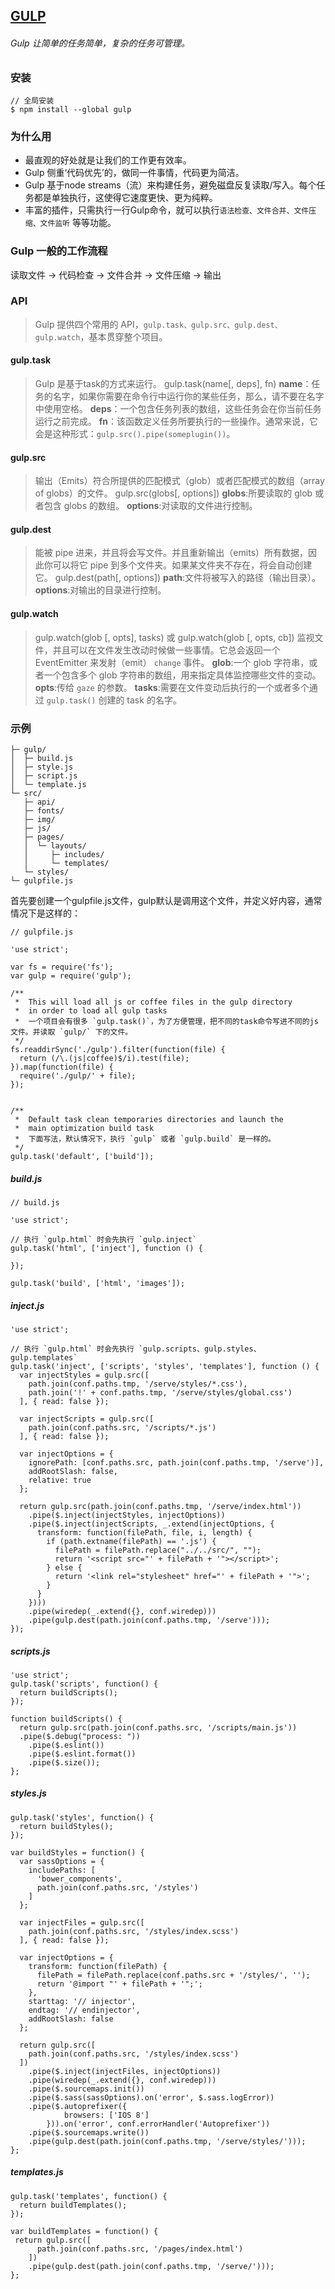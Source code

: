 ## [GULP](http://www.gulpjs.com.cn/)

###### Gulp 让简单的任务简单，复杂的任务可管理。

### 安装

```
// 全局安装
$ npm install --global gulp
```

### 为什么用
* 最直观的好处就是让我们的工作更有效率。
* Gulp 侧重‘代码优先’的，做同一件事情，代码更为简洁。
* Gulp 基于node streams（流）来构建任务，避免磁盘反复读取/写入。每个任务都是单独执行，这使得它速度更快、更为纯粹。
* 丰富的插件，只需执行一行Gulp命令，就可以执行`语法检查、文件合并、文件压缩、文件监听` 等等功能。

### Gulp 一般的工作流程

读取文件 -&gt; 代码检查 -&gt; 文件合并 -&gt; 文件压缩 -&gt; 输出

### API

> Gulp 提供四个常用的 API，`gulp.task、gulp.src、gulp.dest、gulp.watch`，基本贯穿整个项目。

#### gulp.task

> Gulp 是基于task的方式来运行。
gulp.task(name[, deps], fn)
**name**：任务的名字，如果你需要在命令行中运行你的某些任务，那么，请不要在名字中使用空格。
**deps**：一个包含任务列表的数组，这些任务会在你当前任务运行之前完成。
**fn**：该函数定义任务所要执行的一些操作。通常来说，它会是这种形式：`gulp.src().pipe(someplugin())`。

#### gulp.src

> 输出（Emits）符合所提供的匹配模式（glob）或者匹配模式的数组（array of globs）的文件。
gulp.src(globs[, options])
**globs**:所要读取的 glob 或者包含 globs 的数组。
**options**:对读取的文件进行控制。

#### gulp.dest

> 能被 pipe 进来，并且将会写文件。并且重新输出（emits）所有数据，因此你可以将它 pipe 到多个文件夹。如果某文件夹不存在，将会自动创建它。 
gulp.dest(path[, options])
**path**:文件将被写入的路径（输出目录）。
**options**:对输出的目录进行控制。

#### gulp.watch

> gulp.watch(glob [, opts], tasks) 或 gulp.watch(glob [, opts, cb])
监视文件，并且可以在文件发生改动时候做一些事情。它总会返回一个 EventEmitter 来发射（emit） `change` 事件。
**glob**:一个 glob 字符串，或者一个包含多个 glob 字符串的数组，用来指定具体监控哪些文件的变动。
**opts**:传给 `gaze` 的参数。
**tasks**:需要在文件变动后执行的一个或者多个通过 `gulp.task()` 创建的 task 的名字。



### 示例
```
├─ gulp/
│  ├─ build.js
│  ├─ style.js
│  ├─ script.js
│  └─ template.js
└─ src/
   ├─ api/
   ├─ fonts/
   ├─ img/
   ├─ js/
   ├─ pages/
   │  └─ layouts/
   │     ├─ includes/
   │     └─ templates/
   └─ styles/
└─ gulpfile.js
```



首先要创建一个gulpfile.js文件，gulp默认是调用这个文件，并定义好内容，通常情况下是这样的：

```
// gulpfile.js

'use strict';

var fs = require('fs');
var gulp = require('gulp');

/**
 *  This will load all js or coffee files in the gulp directory
 *  in order to load all gulp tasks
 *  一个项目会有很多 `gulp.task()`，为了方便管理，把不同的task命令写进不同的js文件。并读取 `gulp/` 下的文件。  
 */
fs.readdirSync('./gulp').filter(function(file) {
  return (/\.(js|coffee)$/i).test(file);
}).map(function(file) {
  require('./gulp/' + file);
});


/**
 *  Default task clean temporaries directories and launch the
 *  main optimization build task
 *  下面写法，默认情况下，执行 `gulp` 或者 `gulp.build` 是一样的。
 */
gulp.task('default', ['build']);

```

##### build.js

```
// build.js

'use strict';

// 执行 `gulp.html` 时会先执行 `gulp.inject`
gulp.task('html', ['inject'], function () {
  
});

gulp.task('build', ['html', 'images']);

```

##### inject.js

```
'use strict';

// 执行 `gulp.html` 时会先执行 `gulp.scripts、gulp.styles、gulp.templates`
gulp.task('inject', ['scripts', 'styles', 'templates'], function () {
  var injectStyles = gulp.src([
    path.join(conf.paths.tmp, '/serve/styles/*.css'),
    path.join('!' + conf.paths.tmp, '/serve/styles/global.css')
  ], { read: false });

  var injectScripts = gulp.src([
    path.join(conf.paths.src, '/scripts/*.js')
  ], { read: false });

  var injectOptions = {
    ignorePath: [conf.paths.src, path.join(conf.paths.tmp, '/serve')],
    addRootSlash: false,
    relative: true
  };

  return gulp.src(path.join(conf.paths.tmp, '/serve/index.html'))
    .pipe($.inject(injectStyles, injectOptions))
    .pipe($.inject(injectScripts, _.extend(injectOptions, {
      transform: function(filePath, file, i, length) {
        if (path.extname(filePath) == '.js') {
          filePath = filePath.replace("../../src/", "");
          return '<script src="' + filePath + '"></script>';
        } else {
          return '<link rel="stylesheet" href="' + filePath + '">';
        }
      }
    })))
    .pipe(wiredep(_.extend({}, conf.wiredep)))
    .pipe(gulp.dest(path.join(conf.paths.tmp, '/serve')));
});

```


##### scripts.js
```
'use strict';
gulp.task('scripts', function() {
  return buildScripts();
});

function buildScripts() {
  return gulp.src(path.join(conf.paths.src, '/scripts/main.js'))
  .pipe($.debug("process: "))
    .pipe($.eslint())
    .pipe($.eslint.format())
    .pipe($.size());
};
```

##### styles.js
```
gulp.task('styles', function() {
  return buildStyles();
});

var buildStyles = function() {
  var sassOptions = {
    includePaths: [
      'bower_components',
      path.join(conf.paths.src, '/styles')
    ]
  };

  var injectFiles = gulp.src([
    path.join(conf.paths.src, '/styles/index.scss')
  ], { read: false });

  var injectOptions = {
    transform: function(filePath) {
      filePath = filePath.replace(conf.paths.src + '/styles/', '');
      return '@import "' + filePath + '";';
    },
    starttag: '// injector',
    endtag: '// endinjector',
    addRootSlash: false
  };

  return gulp.src([
    path.join(conf.paths.src, '/styles/index.scss')
  ])
    .pipe($.inject(injectFiles, injectOptions))
    .pipe(wiredep(_.extend({}, conf.wiredep)))
    .pipe($.sourcemaps.init())
    .pipe($.sass(sassOptions).on('error', $.sass.logError))
    .pipe($.autoprefixer({
            browsers: ['IOS 8']
        })).on('error', conf.errorHandler('Autoprefixer'))
    .pipe($.sourcemaps.write())
    .pipe(gulp.dest(path.join(conf.paths.tmp, '/serve/styles/')));
};
```
##### templates.js
```
gulp.task('templates', function() {
  return buildTemplates();
});

var buildTemplates = function() {
 return gulp.src([
      path.join(conf.paths.src, '/pages/index.html')
    ])
    .pipe(gulp.dest(path.join(conf.paths.tmp, '/serve/')));
};
```

